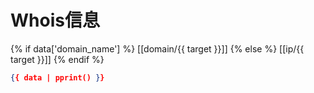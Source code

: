 
# Whois信息

{% if data['domain_name'] %}
[[domain/{{ target }}]]
{% else %}
[[ip/{{ target }}]]
{% endif %}

```json
{{ data | pprint() }}
```
